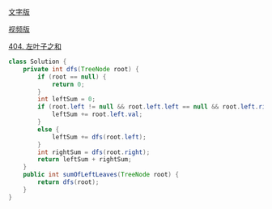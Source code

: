 [文字版](https://programmercarl.com/0404.%E5%B7%A6%E5%8F%B6%E5%AD%90%E4%B9%8B%E5%92%8C.html)

[视频版](https://www.bilibili.com/video/BV1GY4y1K7z8)

[404. 左叶子之和](https://leetcode.cn/problems/sum-of-left-leaves)

```Java
class Solution {
    private int dfs(TreeNode root) {
        if (root == null) {
            return 0;
        }
        int leftSum = 0;
        if (root.left != null && root.left.left == null && root.left.right == null) {
            leftSum += root.left.val;
        }
        else {
            leftSum += dfs(root.left);
        }
        int rightSum = dfs(root.right);
        return leftSum + rightSum;
    }
    public int sumOfLeftLeaves(TreeNode root) {
        return dfs(root);
    }
}
```